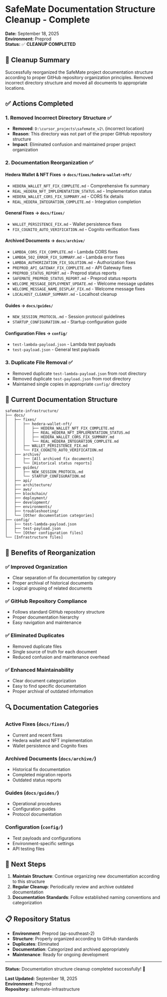 # SafeMate Documentation Structure Cleanup - Complete

**Date:** September 18, 2025  
**Environment:** Preprod  
**Status:** ✅ **CLEANUP COMPLETED**

## 🎯 **Cleanup Summary**

Successfully reorganized the SafeMate project documentation structure according to proper GitHub repository organization principles. Removed incorrect directory structure and moved all documents to appropriate locations.

## ✅ **Actions Completed**

### 1. **Removed Incorrect Directory Structure** ✅
- **Removed**: `D:\cursor_projects\safemate_v2\` (incorrect location)
- **Reason**: This directory was not part of the proper GitHub repository structure
- **Impact**: Eliminated confusion and maintained proper project organization

### 2. **Documentation Reorganization** ✅

#### **Hedera Wallet & NFT Fixes** → `docs/fixes/hedera-wallet-nft/`
- `HEDERA_WALLET_NFT_FIX_COMPLETE.md` - Comprehensive fix summary
- `REAL_HEDERA_NFT_IMPLEMENTATION_STATUS.md` - Implementation status
- `HEDERA_WALLET_CORS_FIX_SUMMARY.md` - CORS fix details
- `REAL_HEDERA_INTEGRATION_COMPLETE.md` - Integration completion

#### **General Fixes** → `docs/fixes/`
- `WALLET_PERSISTENCE_FIX.md` - Wallet persistence fixes
- `FIX_COGNITO_AUTO_VERIFICATION.md` - Cognito verification fixes

#### **Archived Documents** → `docs/archive/`
- `LAMBDA_CORS_FIX_COMPLETE.md` - Lambda CORS fixes
- `LAMBDA_502_ERROR_FIX_SUMMARY.md` - Lambda error fixes
- `LAMBDA_AUTHORIZATION_FIX_SOLUTION.md` - Authorization fixes
- `PREPROD_API_GATEWAY_FIX_COMPLETE.md` - API Gateway fixes
- `PREPROD_STATUS_REPORT.md` - Preprod status reports
- `SAFEMATE_PREPROD_STATUS_REPORT.md` - Preprod status reports
- `WELCOME_MESSAGE_DEPLOYMENT_UPDATE.md` - Welcome message updates
- `WELCOME_MESSAGE_NAME_DISPLAY_FIX.md` - Welcome message fixes
- `LOCALHOST_CLEANUP_SUMMARY.md` - Localhost cleanup

#### **Guides** → `docs/guides/`
- `NEW_SESSION_PROTOCOL.md` - Session protocol guidelines
- `STARTUP_CONFIGURATION.md` - Startup configuration guide

#### **Configuration Files** → `config/`
- `test-lambda-payload.json` - Lambda test payloads
- `test-payload.json` - General test payloads

### 3. **Duplicate File Removal** ✅
- Removed duplicate `test-lambda-payload.json` from root directory
- Removed duplicate `test-payload.json` from root directory
- Maintained single copies in appropriate `config/` directory

## 📁 **Current Documentation Structure**

```
safemate-infrastructure/
├── docs/
│   ├── fixes/
│   │   ├── hedera-wallet-nft/
│   │   │   ├── HEDERA_WALLET_NFT_FIX_COMPLETE.md
│   │   │   ├── REAL_HEDERA_NFT_IMPLEMENTATION_STATUS.md
│   │   │   ├── HEDERA_WALLET_CORS_FIX_SUMMARY.md
│   │   │   └── REAL_HEDERA_INTEGRATION_COMPLETE.md
│   │   ├── WALLET_PERSISTENCE_FIX.md
│   │   └── FIX_COGNITO_AUTO_VERIFICATION.md
│   ├── archive/
│   │   ├── [All archived fix documents]
│   │   └── [Historical status reports]
│   ├── guides/
│   │   ├── NEW_SESSION_PROTOCOL.md
│   │   └── STARTUP_CONFIGURATION.md
│   ├── api/
│   ├── architecture/
│   ├── aws/
│   ├── blockchain/
│   ├── deployment/
│   ├── development/
│   ├── environments/
│   ├── troubleshooting/
│   └── [Other documentation categories]
├── config/
│   ├── test-lambda-payload.json
│   ├── test-payload.json
│   └── [Other configuration files]
└── [Infrastructure files]
```

## 🎯 **Benefits of Reorganization**

### ✅ **Improved Organization**
- Clear separation of fix documentation by category
- Proper archival of historical documents
- Logical grouping of related documents

### ✅ **GitHub Repository Compliance**
- Follows standard GitHub repository structure
- Proper documentation hierarchy
- Easy navigation and maintenance

### ✅ **Eliminated Duplicates**
- Removed duplicate files
- Single source of truth for each document
- Reduced confusion and maintenance overhead

### ✅ **Enhanced Maintainability**
- Clear document categorization
- Easy to find specific documentation
- Proper archival of outdated information

## 🔍 **Documentation Categories**

### **Active Fixes** (`docs/fixes/`)
- Current and recent fixes
- Hedera wallet and NFT implementation
- Wallet persistence and Cognito fixes

### **Archived Documents** (`docs/archive/`)
- Historical fix documentation
- Completed migration reports
- Outdated status reports

### **Guides** (`docs/guides/`)
- Operational procedures
- Configuration guides
- Protocol documentation

### **Configuration** (`config/`)
- Test payloads and configurations
- Environment-specific settings
- API testing files

## 🚀 **Next Steps**

1. **Maintain Structure**: Continue organizing new documentation according to this structure
2. **Regular Cleanup**: Periodically review and archive outdated documentation
3. **Documentation Standards**: Follow established naming conventions and categorization

## 📋 **Repository Status**

- **Environment**: Preprod (ap-southeast-2)
- **Structure**: Properly organized according to GitHub standards
- **Duplicates**: Eliminated
- **Documentation**: Categorized and archived appropriately
- **Maintenance**: Ready for ongoing development

---

**Status:** Documentation structure cleanup completed successfully! 🎉

**Last Updated:** September 18, 2025  
**Environment:** Preprod  
**Repository:** safemate-infrastructure
